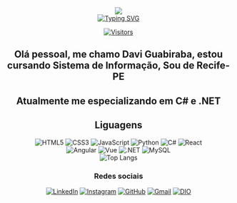 <div align="center">
<img src="https://www.tnpconsultants.com/wp-content/uploads/2023/11/Sans-titre-1000x300.png"> <br>
<a href="https://git.io/typing-svg"><img src="https://readme-typing-svg.demolab.com?font=Fira+Code&weight=40&size=40&duration=3050&pause=100&center=falso&vCenter=falso&repeat=verdadeiro&random=falso&width=700&height=200&lines=Bem+vindos+ao+meu+Perfil+!!!" alt="Typing SVG" /></a>

[![Visitors](https://api.visitorbadge.io/api/visitors?path=https%3A%2F%2Fgithub.com%2FDGuabiraba&label=Visitantes&labelColor=%23697689&countColor=%232ccce4)](https://visitorbadge.io/status?path=https%3A%2F%2Fgithub.com%2FDGuabiraba)

## Olá pessoal, me chamo Davi Guabiraba, estou cursando Sistema de Informação, Sou de Recife-PE
<h2 alingn="center">  Atualmente me especializando em C# e .NET </h2>



 ## Liguagens 


![HTML5](https://img.shields.io/badge/HTML5-E34F26?style=for-the-badge&logo=html5&logoColor=white)
![CSS3](https://img.shields.io/badge/CSS3-1572B6?style=for-the-badge&logo=css3&logoColor=white)
![JavaScript](https://img.shields.io/badge/JavaScript-F7DF1E?style=for-the-badge&logo=javascript&logoColor=black)
![Python](https://img.shields.io/badge/python-3670A0?style=for-the-badge&logo=python&logoColor=ffdd54)
![C#](https://img.shields.io/badge/C%23-239120?style=for-the-badge&logo=c-sharp&logoColor=white)
![React](https://img.shields.io/badge/React-20232A?style=for-the-badge&logo=react&logoColor=61DAFB)<br>
![Angular](https://img.shields.io/badge/Angular-DD0031?style=for-the-badge&logo=angular&logoColor=white)
![Vue](https://img.shields.io/badge/vuejs-%2335495e.svg?style=for-the-badge&logo=vuedotjs&logoColor=%234FC08D)
![.NET](https://img.shields.io/badge/.NET-5C2D91?style=for-the-badge&logo=.net&logoColor=white)
![MySQL](https://img.shields.io/badge/MySQL-00000F?style=for-the-badge&logo=mysql&logoColor=white)<br>
![Top Langs](https://github-readme-stats-git-masterrstaa-rickstaa.vercel.app/api/top-langs/?username=DGuabiraba&bg_color=000&border_color=30A3DC&title_color=E94D5F&text_color=FFF) 










### Redes sociais

[![LinkedIn](https://img.shields.io/badge/LinkedIn-0077B5?style=for-the-badge&logo=linkedin&logoColor=white)](https://www.linkedin.com/in/davi-guabiraba-b807801b9/)
[![Instagram](https://img.shields.io/badge/-Instagram-%23E4405F?style=for-the-badge&logo=instagram&logoColor=white)](https://www.instagram.com/dguabiraba/)
[![GitHub](https://img.shields.io/badge/GitHub-100000?style=for-the-badge&logo=github&logoColor=white)](https://github.com/DGuabiraba)
[![Gmail](https://img.shields.io/badge/Gmail-333333?style=for-the-badge&logo=gmail&logoColor=red)](mailto:daviguabiraba00@gmail.com)
[![DIO](https://img.shields.io/badge/-%20DIO-0077B5?style=for-the-badge&logo=gitbook&logoColor=white)](https://www.dio.me/users/daviguabiraba00)

</div>

